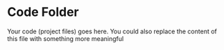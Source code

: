 # Code Folder 

Your code (project files) goes here. You could also replace the content of this file with something more meaningful
